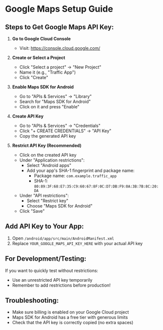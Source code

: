 # Google Maps Setup Guide

## Steps to Get Google Maps API Key:

1. **Go to Google Cloud Console**
   - Visit: https://console.cloud.google.com/

2. **Create or Select a Project**
   - Click "Select a project" → "New Project"
   - Name it (e.g., "Traffic App")
   - Click "Create"

3. **Enable Maps SDK for Android**
   - Go to "APIs & Services" → "Library"
   - Search for "Maps SDK for Android"
   - Click on it and press "Enable"

4. **Create API Key**
   - Go to "APIs & Services" → "Credentials"
   - Click "+ CREATE CREDENTIALS" → "API Key"
   - Copy the generated API key

5. **Restrict API Key (Recommended)**
   - Click on the created API key
   - Under "Application restrictions":
     - Select "Android apps"
     - Add your app's SHA-1 fingerprint and package name:
       - Package name: `com.example.traffic_app`
       - SHA-1: `80:89:3F:68:E7:35:C9:60:67:8F:0C:D7:DB:F9:0A:3B:7B:8C:20:DA`
   - Under "API restrictions":
     - Select "Restrict key"
     - Choose "Maps SDK for Android"
   - Click "Save"

## Add API Key to Your App:

1. Open `/android/app/src/main/AndroidManifest.xml`
2. Replace `YOUR_GOOGLE_MAPS_API_KEY_HERE` with your actual API key

## For Development/Testing:

If you want to quickly test without restrictions:
- Use an unrestricted API key temporarily
- Remember to add restrictions before production!

## Troubleshooting:

- Make sure billing is enabled on your Google Cloud project
- Maps SDK for Android has a free tier with generous limits
- Check that the API key is correctly copied (no extra spaces)